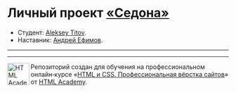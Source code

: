 # Личный проект [«Седона»](https://talexden.github.io/1679727-sedona-30/)

* Студент: [Aleksey Titov](https://up.htmlacademy.ru/htmlcss/30/user/1679727).
* Наставник: [Андрей Ефимов](https://up.htmlacademy.ru/htmlcss/30/user/367335).

---

<a href="https://talexden.github.io/HTMLAcademy-Sedona">

---

<a href="https://htmlacademy.ru/intensive/htmlcss"><img align="left" width="50" height="50" alt="HTML Academy" src="https://up.htmlacademy.ru/static/img/intensive/htmlcss/logo-for-github-2.png"></a>

Репозиторий создан для обучения на профессиональном онлайн‑курсе «[HTML и CSS. Профессиональная вёрстка сайтов](https://htmlacademy.ru/intensive/htmlcss)» от [HTML Academy](https://htmlacademy.ru).
